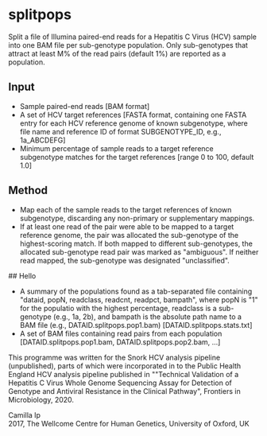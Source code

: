 # splitpops

Split a file of Illumina paired-end reads for a Hepatitis C Virus (HCV) sample into one BAM file per sub-genotype population. Only sub-genotypes that attract at least M% of the read pairs (default 1%) are reported as a population.

## Input
- Sample paired-end reads [BAM format]
- A set of HCV target references [FASTA format, containing one FASTA entry for each HCV reference genome of known subgenotype, where file name and reference ID of format SUBGENOTYPE_ID, e.g., 1a_ABCDEFG] 
- Minimum percentage of sample reads to a target reference subgenotype matches for the target references [range 0 to 100, default 1.0]

## Method
- Map each of the sample reads to the target references of known subgenotype, discarding any non-primary or supplementary mappings.
- If  at least one read of the pair were able to be mapped to a target reference genome, the pair was allocated the sub-genotype of the highest-scoring match. If both mapped to different sub-genotypes, the allocated sub-genotype read pair was marked as "ambiguous". If neither read mapped, the sub-genotype was designated "unclassified".

## Hello
- A summary of the populations found as a tab-separated file containing "dataid, popN, readclass, readcnt, readpct, bampath", where popN is "1" for the populatio with the highest percentage, readclass is a sub-genotype (e.g., 1a, 2b), and bampath is the absolute path name to a BAM file (e.g., DATAID.splitpops.pop1.bam) [DATAID.splitpops.stats.txt]
- A set of BAM files containing read pairs from each population [DATAID.splitpops.pop1.bam, DATAID.splitpops.pop2.bam, ...]

This programme was written for the Snork HCV analysis pipeline (unpublished), parts of which were incorporated in to the Public Health England HCV analysis pipeline published in ""Technical Validation of a Hepatitis C Virus Whole Genome Sequencing Assay for Detection of Genotype and Antiviral Resistance in the Clinical Pathway", Frontiers in Microbiology, 2020.

Camilla Ip  
2017, The Wellcome Centre for Human Genetics, University of Oxford, UK
